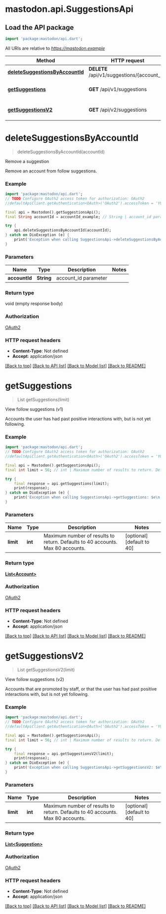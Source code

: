 # mastodon.api.SuggestionsApi

## Load the API package
```dart
import 'package:mastodon/api.dart';
```

All URIs are relative to *https://mastodon.example*

Method | HTTP request | Description
------------- | ------------- | -------------
[**deleteSuggestionsByAccountId**](SuggestionsApi.md#deletesuggestionsbyaccountid) | **DELETE** /api/v1/suggestions/{account_id} | Remove a suggestion
[**getSuggestions**](SuggestionsApi.md#getsuggestions) | **GET** /api/v1/suggestions | View follow suggestions (v1)
[**getSuggestionsV2**](SuggestionsApi.md#getsuggestionsv2) | **GET** /api/v2/suggestions | View follow suggestions (v2)


# **deleteSuggestionsByAccountId**
> deleteSuggestionsByAccountId(accountId)

Remove a suggestion

Remove an account from follow suggestions.

### Example
```dart
import 'package:mastodon/api.dart';
// TODO Configure OAuth2 access token for authorization: OAuth2
//defaultApiClient.getAuthentication<OAuth>('OAuth2').accessToken = 'YOUR_ACCESS_TOKEN';

final api = Mastodon().getSuggestionsApi();
final String accountId = accountId_example; // String | account_id parameter

try {
    api.deleteSuggestionsByAccountId(accountId);
} catch on DioException (e) {
    print('Exception when calling SuggestionsApi->deleteSuggestionsByAccountId: $e\n');
}
```

### Parameters

Name | Type | Description  | Notes
------------- | ------------- | ------------- | -------------
 **accountId** | **String**| account_id parameter | 

### Return type

void (empty response body)

### Authorization

[OAuth2](../README.md#OAuth2)

### HTTP request headers

 - **Content-Type**: Not defined
 - **Accept**: application/json

[[Back to top]](#) [[Back to API list]](../README.md#documentation-for-api-endpoints) [[Back to Model list]](../README.md#documentation-for-models) [[Back to README]](../README.md)

# **getSuggestions**
> List<Account> getSuggestions(limit)

View follow suggestions (v1)

Accounts the user has had past positive interactions with, but is not yet following.

### Example
```dart
import 'package:mastodon/api.dart';
// TODO Configure OAuth2 access token for authorization: OAuth2
//defaultApiClient.getAuthentication<OAuth>('OAuth2').accessToken = 'YOUR_ACCESS_TOKEN';

final api = Mastodon().getSuggestionsApi();
final int limit = 56; // int | Maximum number of results to return. Defaults to 40 accounts. Max 80 accounts.

try {
    final response = api.getSuggestions(limit);
    print(response);
} catch on DioException (e) {
    print('Exception when calling SuggestionsApi->getSuggestions: $e\n');
}
```

### Parameters

Name | Type | Description  | Notes
------------- | ------------- | ------------- | -------------
 **limit** | **int**| Maximum number of results to return. Defaults to 40 accounts. Max 80 accounts. | [optional] [default to 40]

### Return type

[**List&lt;Account&gt;**](Account.md)

### Authorization

[OAuth2](../README.md#OAuth2)

### HTTP request headers

 - **Content-Type**: Not defined
 - **Accept**: application/json

[[Back to top]](#) [[Back to API list]](../README.md#documentation-for-api-endpoints) [[Back to Model list]](../README.md#documentation-for-models) [[Back to README]](../README.md)

# **getSuggestionsV2**
> List<Suggestion> getSuggestionsV2(limit)

View follow suggestions (v2)

Accounts that are promoted by staff, or that the user has had past positive interactions with, but is not yet following.

### Example
```dart
import 'package:mastodon/api.dart';
// TODO Configure OAuth2 access token for authorization: OAuth2
//defaultApiClient.getAuthentication<OAuth>('OAuth2').accessToken = 'YOUR_ACCESS_TOKEN';

final api = Mastodon().getSuggestionsApi();
final int limit = 56; // int | Maximum number of results to return. Defaults to 40 accounts. Max 80 accounts.

try {
    final response = api.getSuggestionsV2(limit);
    print(response);
} catch on DioException (e) {
    print('Exception when calling SuggestionsApi->getSuggestionsV2: $e\n');
}
```

### Parameters

Name | Type | Description  | Notes
------------- | ------------- | ------------- | -------------
 **limit** | **int**| Maximum number of results to return. Defaults to 40 accounts. Max 80 accounts. | [optional] [default to 40]

### Return type

[**List&lt;Suggestion&gt;**](Suggestion.md)

### Authorization

[OAuth2](../README.md#OAuth2)

### HTTP request headers

 - **Content-Type**: Not defined
 - **Accept**: application/json

[[Back to top]](#) [[Back to API list]](../README.md#documentation-for-api-endpoints) [[Back to Model list]](../README.md#documentation-for-models) [[Back to README]](../README.md)

